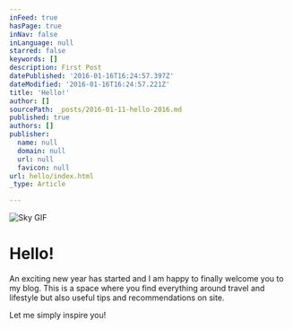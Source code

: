 ```yaml
---
inFeed: true
hasPage: true
inNav: false
inLanguage: null
starred: false
keywords: []
description: First Post
datePublished: '2016-01-16T16:24:57.397Z'
dateModified: '2016-01-16T16:24:57.221Z'
title: 'Hello!'
author: []
sourcePath: _posts/2016-01-11-hello-2016.md
published: true
authors: []
publisher:
  name: null
  domain: null
  url: null
  favicon: null
url: hello/index.html
_type: Article

---
```

![Sky GIF](https://s3-us-west-2.amazonaws.com/the-grid-img/p/290fb7c5b33c5e4ccbe267808f7ed35778b7cafd.gif)

# Hello!

An exciting new year has started and I am happy to finally welcome you to my blog. This is a space where you find everything around travel and lifestyle but also useful tips and recommendations on site. 

Let me simply inspire you!